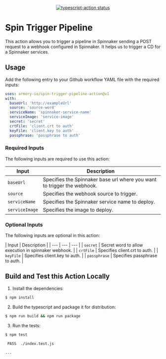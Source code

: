 <p align="center">
  <a href="https://github.com/armory-io/spin-trigger-pipeline-action/actions"><img alt="typescript-action status" src="https://github.com/armory-io/spin-trigger-pipeline-action/workflows/build-test/badge.svg"></a>
</p>

# Spin Trigger Pipeline

This action allows you to trigger a pipeline in Spinnaker sending a POST request to a webhook configured in Spinnaker.
It helps us to trigger a CD for a Spinnaker services.

## Usage

Add the following entry to your Github workflow YAML file with the required inputs: 

```yaml
uses: armory-io/spin-trigger-pipeline-action@v1
with:
  baseUrl: 'http://exampleUrl'
  source: 'source-word'
  serviceName: 'spinnaker-service-name'
  serviceImage: 'service-image'
  secret: 'secret'
  crtFile: 'client.crt to auth'
  keyFile: 'client.key to auth'
  passphrase: 'passphrase to auth'
```
### Required Inputs
The following inputs are required to use this action:

| Input | Description |
| --- | --- |
| `baseUrl` | Specifies the Spinnaker base url where you want to trigger the webhook. |
| `source` | Specifies the webhook source to trigger. |
| `serviceName` | Specifies the Spinnaker service name to deploy. |
| `serviceImage` | Specifies the image to deploy. |

### Optional Inputs
The following inputs are optional in this action:

| Input | Description |
| --- | --- | --- |
| `secret` | Secret word to allow execution in spinnaker webhook. |
| `crtFile` | Specifies client.crt to auth. |
| `keyFile` | Specifies client.key to auth. |
| `passphrase` | Specifies passphrase to auth. |

## Build and Test this Action Locally

1. Install the dependencies: 

```bash
$ npm install
```

2. Build the typescript and package it for distribution: 

```bash
$ npm run build && npm run package
```

3. Run the tests:

```bash
$ npm test

 PASS  ./index.test.js

...
```